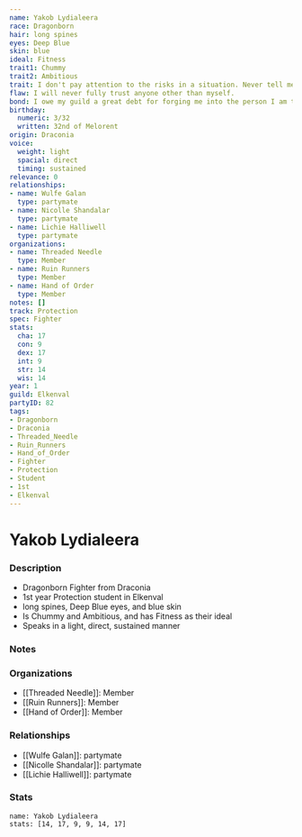```yaml
---
name: Yakob Lydialeera
race: Dragonborn
hair: long spines
eyes: Deep Blue
skin: blue
ideal: Fitness
trait1: Chummy
trait2: Ambitious
trait: I don't pay attention to the risks in a situation. Never tell me the odds.
flaw: I will never fully trust anyone other than myself.
bond: I owe my guild a great debt for forging me into the person I am today.
birthday:
  numeric: 3/32
  written: 32nd of Melorent
origin: Draconia
voice:
  weight: light
  spacial: direct
  timing: sustained
relevance: 0
relationships:
- name: Wulfe Galan
  type: partymate
- name: Nicolle Shandalar
  type: partymate
- name: Lichie Halliwell
  type: partymate
organizations:
- name: Threaded Needle
  type: Member
- name: Ruin Runners
  type: Member
- name: Hand of Order
  type: Member
notes: []
track: Protection
spec: Fighter
stats:
  cha: 17
  con: 9
  dex: 17
  int: 9
  str: 14
  wis: 14
year: 1
guild: Elkenval
partyID: 82
tags:
- Dragonborn
- Draconia
- Threaded_Needle
- Ruin_Runners
- Hand_of_Order
- Fighter
- Protection
- Student
- 1st
- Elkenval
---
```

# Yakob Lydialeera
### Description
- Dragonborn Fighter from Draconia
- 1st year Protection student in Elkenval
- long spines, Deep Blue eyes, and blue skin
- Is Chummy and Ambitious, and has Fitness as their ideal
- Speaks in a light, direct, sustained manner

### Notes

### Organizations
- [[Threaded Needle]]: Member
- [[Ruin Runners]]: Member
- [[Hand of Order]]: Member

### Relationships
- [[Wulfe Galan]]: partymate
- [[Nicolle Shandalar]]: partymate
- [[Lichie Halliwell]]: partymate

### Stats
```statblock
name: Yakob Lydialeera
stats: [14, 17, 9, 9, 14, 17]
```